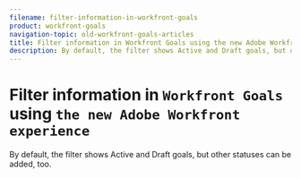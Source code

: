 ```yaml
---
filename: filter-information-in-workfront-goals
product: workfront-goals
navigation-topic: old-workfront-goals-articles
title: Filter information in Workfront Goals using the new Adobe Workfront experience
description: By default, the filter shows Active and Draft goals, but other statuses can be added, too.
---
```


# Filter information in `Workfront Goals` using `the new Adobe Workfront experience`

By default, the filter shows Active and&nbsp;Draft goals, but other statuses can be added, too. 

